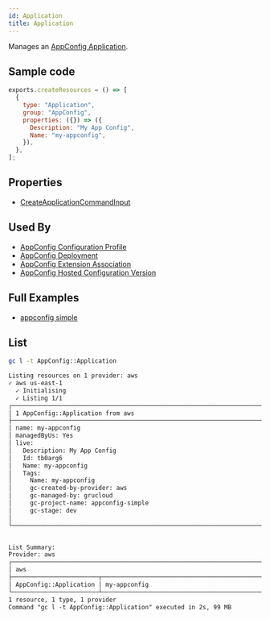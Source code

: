 ```yaml
---
id: Application
title: Application
---
```


Manages an [AppConfig Application](https://console.aws.amazon.com/systems-manager/appconfig).

## Sample code

```js
exports.createResources = () => [
  {
    type: "Application",
    group: "AppConfig",
    properties: ({}) => ({
      Description: "My App Config",
      Name: "my-appconfig",
    }),
  },
];
```

## Properties

- [CreateApplicationCommandInput](https://docs.aws.amazon.com/AWSJavaScriptSDK/v3/latest/clients/client-appconfig/interfaces/createapplicationcommandinput.html)

## Used By

- [AppConfig Configuration Profile](./ConfigurationProfile.md)
- [AppConfig Deployment](./Deployment.md)
- [AppConfig Extension Association](./ExtensionAssociation.md)
- [AppConfig Hosted Configuration Version](./HostedConfigurationVersion.md)

## Full Examples

- [appconfig simple](https://github.com/grucloud/grucloud/tree/main/examples/aws/AppConfig/appconfig-simple)

## List

```sh
gc l -t AppConfig::Application
```

```txt
Listing resources on 1 provider: aws
✓ aws us-east-1
  ✓ Initialising
  ✓ Listing 1/1
┌─────────────────────────────────────────────────────────────────────────────┐
│ 1 AppConfig::Application from aws                                           │
├─────────────────────────────────────────────────────────────────────────────┤
│ name: my-appconfig                                                          │
│ managedByUs: Yes                                                            │
│ live:                                                                       │
│   Description: My App Config                                                │
│   Id: tb0arg6                                                               │
│   Name: my-appconfig                                                        │
│   Tags:                                                                     │
│     Name: my-appconfig                                                      │
│     gc-created-by-provider: aws                                             │
│     gc-managed-by: grucloud                                                 │
│     gc-project-name: appconfig-simple                                       │
│     gc-stage: dev                                                           │
│                                                                             │
└─────────────────────────────────────────────────────────────────────────────┘


List Summary:
Provider: aws
┌────────────────────────────────────────────────────────────────────────────┐
│ aws                                                                        │
├────────────────────────┬───────────────────────────────────────────────────┤
│ AppConfig::Application │ my-appconfig                                      │
└────────────────────────┴───────────────────────────────────────────────────┘
1 resource, 1 type, 1 provider
Command "gc l -t AppConfig::Application" executed in 2s, 99 MB
```
